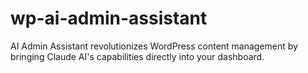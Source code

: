 # wp-ai-admin-assistant
AI Admin Assistant revolutionizes WordPress content management by bringing Claude AI's capabilities directly into your dashboard.
